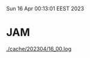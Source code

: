 Sun 16 Apr 00:13:01 EEST 2023
# JAM
<a href='./cache/202304/16_00.log'>./cache/202304/16_00.log</a>
